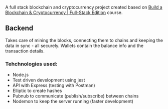 A full stack blockchain and cryptocurrency project created based on [Build a Blockchain & Cryptocurrency | Full-Stack Edition](https://www.udemy.com/build-blockchain-full-stack/) course.

## Backend 

Takes care of mining the blocks, connecting them to chains and keeping the data in sync - all securely. Wallets contain the balance info and the transaction details. 

### Tehchnologies used:
* Node.js
* Test driven development using jest
* API with Express (testing with Postman)
* Elliptic to create hashes
* Pubnub to communicate (publish/subscribe) between chains
* Nodemon to keep the server running (faster development)
